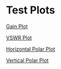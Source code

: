 # Test Plots

[Gain Plot](http://localhost:8080/crtgainfrm?mt=GAIN&ac=ANT001)

[VSWR Plot](http://localhost:8080/crtvswrfrm?mt=VSWR&ac=TESTAnt001)

[Horizontal Polar Plot](http://localhost:8080/crthpolfrm?mt=HPOLAR&ac=TESTAnt001)

[Vertical Polar Plot](http://localhost:8080/crtvpolfrm?mt=VPOLAR&ac=TESTAnt001)